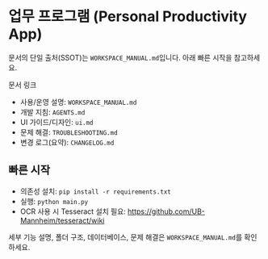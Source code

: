 # 업무 프로그램 (Personal Productivity App)

문서의 단일 출처(SSOT)는 `WORKSPACE_MANUAL.md`입니다. 아래 빠른 시작을 참고하세요.

문서 링크
- 사용/운영 설명: `WORKSPACE_MANUAL.md`
- 개발 지침: `AGENTS.md`
- UI 가이드/디자인: `ui.md`
- 문제 해결: `TROUBLESHOOTING.md`
- 변경 로그(요약): `CHANGELOG.md`

## 빠른 시작

- 의존성 설치: `pip install -r requirements.txt`
- 실행: `python main.py`
- OCR 사용 시 Tesseract 설치 필요: https://github.com/UB-Mannheim/tesseract/wiki

세부 기능 설명, 폴더 구조, 데이터베이스, 문제 해결은 `WORKSPACE_MANUAL.md`를 확인하세요.
